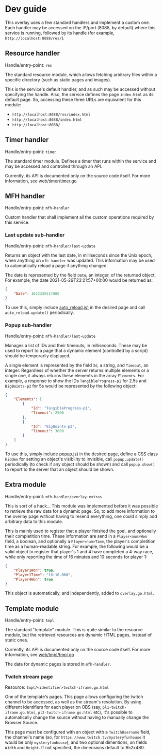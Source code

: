 # Dev guide

This overlay uses a few standard handlers and implement a custom one. Each handler may be accessed on the IP/port (8088, by default) where this service is running, followed by its handle (for example, `http://localhost:8088/res/`).

## Resource handler

Handle/entry-point: `res`

The standard resource module, which allows fetching arbitrary files within a specific directory (such as static pages and images).

This is the service's default handler, and as such may be accessed without specifying the handle. Also, the service defines the page `index.html` as its default page. So, accessing these three URLs are equivalent for this module:

* `http://localhost:8088/res/index.html`
* `http://localhost:8088/index.html`
* `http://localhost:8088/`

## Timer handler

Handle/entry-point: `timer`

The standard timer module. Defines a timer that runs within the service and may be accessed and controlled through an API.

Currently, its API is documented only on the source code itself. For more information, see [web/timer/timer.go](../../../web/timer/timer.go)

## MFH handler

Handle/entry-point: `mfh-handler`

Custom handler that shall implement all the custom operations required by this service.

### Last update sub-handler

Handle/entry-point: `mfh-handler/last-update`

Returns an object with the last date, in milliseconds since the Unix epoch, when anything on `mfh-handler` was updated. This information may be used to automatically reload a page if anything changed.

The date is represented by the field `Date`, an integer, of the returned object. For example, the date 2021-05-29T23:21:57+00:00 would be returned as:

```json
{
    "Date": 1622330517000
}
```

To use this, simply include [auto\_reload.js)](../res/script/auto_reload.js) in the desired page and call `auto_reload.update()` periodically.

### Popup sub-handler

Handle/entry-point: `mfh-handler/last-update`

Manages a list of IDs and their timeouts, in milliseconds. These may be used to report to a page that a dynamic element (controlled by a script) should be temporarily displayed.

A single element is represented by the field `Id`, a string, and `Timeout`, an integer. Regardless of whether the server returns multiple elements or a single one, it always returns these elements in the array `Elements`. For example, a response to show the IDs `TangibleProgress-p1` for 2.5s and `BigBoints-p2` for 5s would be represented by the following object:

```json
{
    "Elements": [
        {
            "Id": "TangibleProgress-p1",
            "Timeout": 2500
        },
        {
            "Id": "BigBoints-p2",
            "Timeout": 3000
        }
    ]
}
```

To use this, simply include [popup.js)](../res/script/popup.js) in the desired page, define a CSS class `hidden` for setting an object's visibility to invisible, call `popup.update()` periodically (to check if any object should be shown) and call `popup.show()` to report to the server that an object should be shown.

## Extra module

Handle/entry-point: `mfh-handler/overlay-extras`

This is sort of a hack... This module was implemented before it was possible to retrieve the raw data for a dynamic page. So, to add more information to the overlay page without having to resend everything, one could simply add arbitrary data to this module.

This is mainly used to register that a player finished the goal, and optionally their completition time. These information are send in a `Player<num>Won` field, a boolean, and optionally a `Player<num>Time`, the player's completition time as a human-readable string. For example, the following would be a valid object to register that player's 1 and 4 have completed a 4-way race, while only reporting the time of 16 minutes and 10 seconds for player 1:

```json
{
    "Player1Won": true,
    "Player1Time": "16:10.000",
    "Player4Won": true
}
```

This object is automatically, and independently, added to `overlay.go.html`.

## Template module

Handle/entry-point: `tmpl`

The standard "template" module. This is quite similar to the resource module, but the retrieved resources are dynamic HTML pages, instead of static ones.

Currently, its API is documented only on the source code itself. For more information, see [web/tmpl/tmpl.go](../../../web/tmpl/tmpl.go)

The data for dynamic pages is stored in `mfh-handler`.

### Twitch stream page

Resource: `tmpl/<identifier>twitch-iframe.go.html`

One of the template's pages. This page allows configuring the twitch channel to be accessed, as well as the stream's resolution. By using different identifiers for each player on OBS (say, `pl1-twitch-iframe.go.html`, `pl2-twitch-iframe.go.html` etc), it's possible to automatically change the source without having to manually change the Browser Source.

This page must be configured with an object with a `TwitchUsername` field, the channel's name (so, for `https://www.twitch.tv/mysteryfunhouse` it would be only `mysteryfunhouse`), and two optional dimentions, on fields `Width` and `Height`. If not specified, the dimensions default to 852x480.
